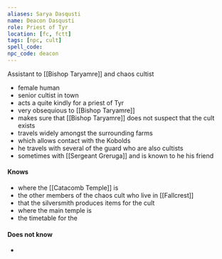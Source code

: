 ```yaml
---
aliases: Sarya Dasqusti
name: Deacon Dasqusti
role: Priest of Tyr
location: [fc, fctt]
tags: [npc, cult]
spell_code:
npc_code: deacon
---
```


Assistant to [[Bishop Taryamre]] and chaos cultist

- female human
- senior cultist in town
- acts a quite kindly for a priest of Tyr
- very obsequious to [[Bishop Taryamre]]
- makes sure that [[Bishop Taryamre]] does not suspect that the cult exists
- travels widely amongst the surrounding farms
- which allows contact with the Kobolds
- he travels with several of the guard who are also cultists
- sometimes with [[Sergeant Greruga]] and is known to he his friend

#### Knows
- where the [[Catacomb Temple]] is
- the other members of the chaos cult who live in [[Fallcrest]]
- that the silversmith produces items for the cult
- where the main temple is
- the timetable for the 
#### Does not know
- 